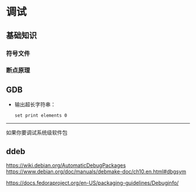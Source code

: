 # 调试

## 基础知识

### 符号文件

### 断点原理

## GDB

- 输出超长字符串：

    ```text
    set print elements 0
    ```

---

如果你要调试系统级软件包


## ddeb

https://wiki.debian.org/AutomaticDebugPackages
https://www.debian.org/doc/manuals/debmake-doc/ch10.en.html#dbgsym

https://docs.fedoraproject.org/en-US/packaging-guidelines/Debuginfo/

